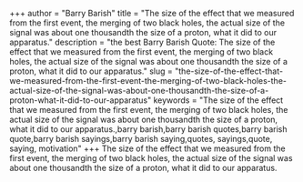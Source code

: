 +++
author = "Barry Barish"
title = "The size of the effect that we measured from the first event, the merging of two black holes, the actual size of the signal was about one thousandth the size of a proton, what it did to our apparatus."
description = "the best Barry Barish Quote: The size of the effect that we measured from the first event, the merging of two black holes, the actual size of the signal was about one thousandth the size of a proton, what it did to our apparatus."
slug = "the-size-of-the-effect-that-we-measured-from-the-first-event-the-merging-of-two-black-holes-the-actual-size-of-the-signal-was-about-one-thousandth-the-size-of-a-proton-what-it-did-to-our-apparatus"
keywords = "The size of the effect that we measured from the first event, the merging of two black holes, the actual size of the signal was about one thousandth the size of a proton, what it did to our apparatus.,barry barish,barry barish quotes,barry barish quote,barry barish sayings,barry barish saying,quotes, sayings,quote, saying, motivation"
+++
The size of the effect that we measured from the first event, the merging of two black holes, the actual size of the signal was about one thousandth the size of a proton, what it did to our apparatus.
